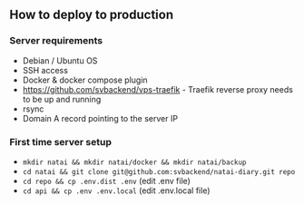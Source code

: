 ## How to deploy to production

### Server requirements

* Debian / Ubuntu OS
* SSH access
* Docker & docker compose plugin
* https://github.com/svbackend/vps-traefik - Traefik reverse proxy needs to be up and running
* rsync
* Domain A record pointing to the server IP

### First time server setup

* `mkdir natai && mkdir natai/docker && mkdir natai/backup`
* `cd natai && git clone git@github.com:svbackend/natai-diary.git repo`
* `cd repo && cp .env.dist .env` (edit .env file)
* `cd api && cp .env .env.local` (edit .env.local file)

